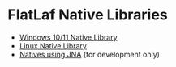 FlatLaf Native Libraries
========================

- [Windows 10/11 Native Library](flatlaf-natives-windows)
- [Linux Native Library](flatlaf-natives-linux)
- [Natives using JNA](flatlaf-natives-jna) (for development only)
